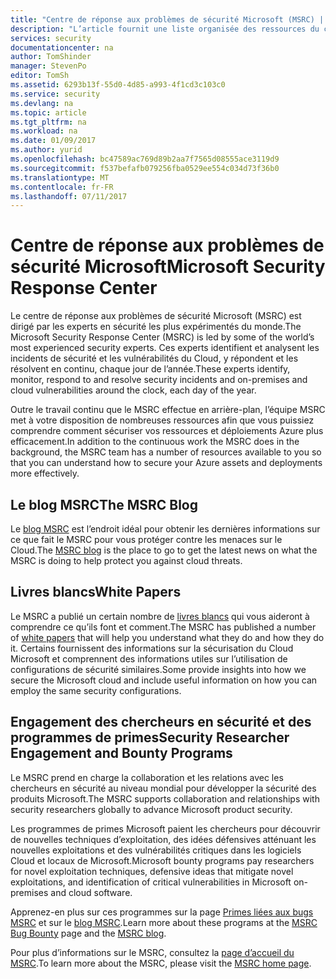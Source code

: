 ```yaml
---
title: "Centre de réponse aux problèmes de sécurité Microsoft (MSRC) | Microsoft Docs"
description: "L’article fournit une liste organisée des ressources du centre de réponse aux problèmes de sécurité Microsoft (MSRC) pouvant être utilisées pour obtenir plus d’informations sur les pratiques et recommandations MSRC."
services: security
documentationcenter: na
author: TomShinder
manager: StevenPo
editor: TomSh
ms.assetid: 6293b13f-55d0-4d85-a993-4f1cd3c103c0
ms.service: security
ms.devlang: na
ms.topic: article
ms.tgt_pltfrm: na
ms.workload: na
ms.date: 01/09/2017
ms.author: yurid
ms.openlocfilehash: bc47589ac769d89b2aa7f7565d08555ace3119d9
ms.sourcegitcommit: f537befafb079256fba0529ee554c034d73f36b0
ms.translationtype: MT
ms.contentlocale: fr-FR
ms.lasthandoff: 07/11/2017
---
```

# <a name="microsoft-security-response-center"></a><span data-ttu-id="944c8-103">Centre de réponse aux problèmes de sécurité Microsoft</span><span class="sxs-lookup"><span data-stu-id="944c8-103">Microsoft Security Response Center</span></span>
<span data-ttu-id="944c8-104">Le centre de réponse aux problèmes de sécurité Microsoft (MSRC) est dirigé par les experts en sécurité les plus expérimentés du monde.</span><span class="sxs-lookup"><span data-stu-id="944c8-104">The Microsoft Security Response Center (MSRC) is led by some of the world’s most experienced security experts.</span></span> <span data-ttu-id="944c8-105">Ces experts identifient et analysent les incidents de sécurité et les vulnérabilités du Cloud, y répondent et les résolvent en continu, chaque jour de l’année.</span><span class="sxs-lookup"><span data-stu-id="944c8-105">These experts identify, monitor, respond to and resolve security incidents and on-premises and cloud vulnerabilities around the clock, each day of the year.</span></span>

<span data-ttu-id="944c8-106">Outre le travail continu que le MSRC effectue en arrière-plan, l’équipe MSRC met à votre disposition de nombreuses ressources afin que vous puissiez comprendre comment sécuriser vos ressources et déploiements Azure plus efficacement.</span><span class="sxs-lookup"><span data-stu-id="944c8-106">In addition to the continuous work the MSRC does in the background, the MSRC team has a number of resources available to you so that you can understand how to secure your Azure assets and deployments more effectively.</span></span>

## <a name="the-msrc-blog"></a><span data-ttu-id="944c8-107">Le blog MSRC</span><span class="sxs-lookup"><span data-stu-id="944c8-107">The MSRC Blog</span></span>
<span data-ttu-id="944c8-108">Le [blog MSRC](https://blogs.technet.microsoft.com/msrc/) est l’endroit idéal pour obtenir les dernières informations sur ce que fait le MSRC pour vous protéger contre les menaces sur le Cloud.</span><span class="sxs-lookup"><span data-stu-id="944c8-108">The [MSRC blog](https://blogs.technet.microsoft.com/msrc/) is the place to go to get the latest news on what the MSRC is doing to help protect you against cloud threats.</span></span>

## <a name="white-papers"></a><span data-ttu-id="944c8-109">Livres blancs</span><span class="sxs-lookup"><span data-stu-id="944c8-109">White Papers</span></span>
<span data-ttu-id="944c8-110">Le MSRC a publié un certain nombre de [livres blancs](https://technet.microsoft.com/library/bb969102.aspx) qui vous aideront à comprendre ce qu’ils font et comment.</span><span class="sxs-lookup"><span data-stu-id="944c8-110">The MSRC has published a number of [white papers](https://technet.microsoft.com/library/bb969102.aspx) that will help you understand what they do and how they do it.</span></span> <span data-ttu-id="944c8-111">Certains fournissent des informations sur la sécurisation du Cloud Microsoft et comprennent des informations utiles sur l’utilisation de configurations de sécurité similaires.</span><span class="sxs-lookup"><span data-stu-id="944c8-111">Some provide insights into how we secure the Microsoft cloud and include useful information on how you can employ the same security configurations.</span></span>

## <a name="security-researcher-engagement-and-bounty-programs"></a><span data-ttu-id="944c8-112">Engagement des chercheurs en sécurité et des programmes de primes</span><span class="sxs-lookup"><span data-stu-id="944c8-112">Security Researcher Engagement and Bounty Programs</span></span>
<span data-ttu-id="944c8-113">Le MSRC prend en charge la collaboration et les relations avec les chercheurs en sécurité au niveau mondial pour développer la sécurité des produits Microsoft.</span><span class="sxs-lookup"><span data-stu-id="944c8-113">The MSRC supports collaboration and relationships with security researchers globally to advance Microsoft product security.</span></span>

<span data-ttu-id="944c8-114">Les programmes de primes Microsoft paient les chercheurs pour découvrir de nouvelles techniques d’exploitation, des idées défensives atténuant les nouvelles exploitations et des vulnérabilités critiques dans les logiciels Cloud et locaux de Microsoft.</span><span class="sxs-lookup"><span data-stu-id="944c8-114">Microsoft bounty programs pay researchers for novel exploitation techniques, defensive ideas that mitigate novel exploitations, and identification of critical vulnerabilities in Microsoft on-premises and cloud software.</span></span>

<span data-ttu-id="944c8-115">Apprenez-en plus sur ces programmes sur la page [Primes liées aux bugs MSRC](https://technet.microsoft.com/security/dn425036) et sur le [blog MSRC](https://blogs.technet.microsoft.com/msrc/).</span><span class="sxs-lookup"><span data-stu-id="944c8-115">Learn more about these programs at the [MSRC Bug Bounty](https://technet.microsoft.com/security/dn425036) page and the [MSRC blog](https://blogs.technet.microsoft.com/msrc/).</span></span>

<span data-ttu-id="944c8-116">Pour plus d’informations sur le MSRC, consultez la [page d’accueil du MSRC](https://technet.microsoft.com/library/dn440717.aspx).</span><span class="sxs-lookup"><span data-stu-id="944c8-116">To learn more about the MSRC, please visit the [MSRC home page](https://technet.microsoft.com/library/dn440717.aspx).</span></span>
